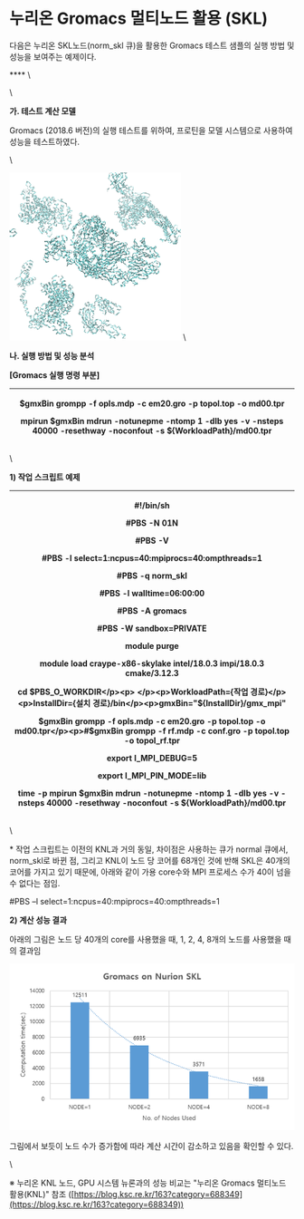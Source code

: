 # 누리온 Gromacs 멀티노드 활용 (SKL)

다음은 누리온 SKL노드(norm\_skl 큐)을 활용한 Gromacs 테스트 샘플의 실행 방법 및 성능을 보여주는 예제이다.

&#x20;**** \


\


**가. 테스트 계산 모델**

Gromacs (2018.6 버전)의 실행 테스트를 위하여, 프로틴을 모델 시스템으로 사용하여 성능을 테스트하였다.

\


![](../../.gitbook/assets/99DD5E395DB6361031.png)
\


&#x20; &#x20;

**나. 실행 방법 및 성능 분석**

**\[Gromacs 실행 명령 부분]**

| <p>$gmxBin grompp -f opls.mdp -c em20.gro -p topol.top -o md00.tpr</p><p>mpirun $gmxBin mdrun -notunepme -ntomp 1 -dlb yes -v -nsteps 40000 -resethway -noconfout -s ${WorkloadPath}/md00.tpr</p> |
| ------------------------------------------------------------------------------------------------------------------------------------------------------------------------------------------------- |

\


**1) 작업 스크립트 예제**

| <p>#!/bin/sh</p><p>#PBS -N 01N</p><p>#PBS -V</p><p>#PBS -l select=1:ncpus=40:mpiprocs=40:ompthreads=1</p><p>#PBS -q norm_skl</p><p>#PBS -l walltime=06:00:00</p><p>#PBS -A gromacs</p><p>#PBS -W sandbox=PRIVATE</p><p> </p><p>module purge</p><p>module load craype-x86-skylake intel/18.0.3 impi/18.0.3 cmake/3.12.3</p><p> </p><p>cd $PBS_O_WORKDIR</p><p> </p><p>WorkloadPath={작업 경로}</p><p>InstallDir={설치 경로}/bin</p><p>gmxBin="${InstallDir}/gmx_mpi"</p><p> </p><p>$gmxBin grompp -f opls.mdp -c em20.gro -p topol.top -o md00.tpr</p><p>#$gmxBin grompp -f rf.mdp -c conf.gro -p topol.top -o topol_rf.tpr</p><p> </p><p>export I_MPI_DEBUG=5</p><p>export I_MPI_PIN_MODE=lib</p><p> </p><p>time -p mpirun $gmxBin mdrun -notunepme -ntomp 1 -dlb yes -v -nsteps 40000 -resethway -noconfout -s ${WorkloadPath}/md00.tpr</p> |
| ------------------------------------------------------------------------------------------------------------------------------------------------------------------------------------------------------------------------------------------------------------------------------------------------------------------------------------------------------------------------------------------------------------------------------------------------------------------------------------------------------------------------------------------------------------------------------------------------------------------------------------------------------------------------------------------------------------------------------------------------------------------------------------------------------------------------------------ |

\


\* 작업 스크립트는 이전의 KNL과 거의 동일, 차이점은 사용하는 큐가 normal 큐에서, norm\_skl로 바뀐 점, 그리고 KNL이 노드 당 코어를 68개인 것에 반해 SKL은 40개의 코어를 가지고 있기 때문에, 아래와 같이 가용 core수와 MPI 프로세스 수가 40이 넘을 수 없다는 점임.&#x20;

\#PBS –l select=1:ncpus=40:mpiprocs=40:ompthreads=1

&#x20;

**2) 계산 성능 결과**

아래의 그림은 노드 당 40개의 core를 사용했을 때, 1, 2, 4, 8개의 노드를 사용했을 때의 결과임

![](../../.gitbook/assets/998B61475DBF511817.png)

그림에서 보듯이 노드 수가 증가함에 따라 계산 시간이 감소하고 있음을 확인할 수 있다.&#x20;

\


※ 누리온 KNL 노드, GPU 시스템 뉴론과의 성능 비교는 "누리온 Gromacs 멀티노드 활용(KNL)" 참조 ([https://blog.ksc.re.kr/163?category=688349](https://blog.ksc.re.kr/163?category=688349))
